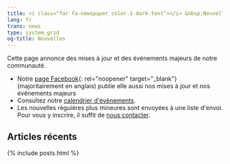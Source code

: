 ```yaml
---
title: <i class="far fa-newspaper color-1-dark-text"></i> &nbsp;Nouvelles
lang: fr
trans: news
type: system_grid
og-title: Nouvelles
---
```

Cette page annonce des mises à jour et des événements majeurs de notre communauté.
* Notre [page Facebook](https://fb.com/MontrealQuakers/){: rel="noopener" target="_blank"} (majoritairement en anglais) publie elle aussi nos mises à jour et nos événements majeurs
* Consultez notre [calendrier d'événements](/calendrier).
* Les nouvelles réguières plus mineures sont envoyées à une liste d'envoi. Pour vous y inscrire, il suffit de [nous contacter](/contact-fr).

## Articles récents

{% include posts.html %}
